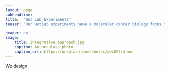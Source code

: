 ```yaml
---
layout: page
subheadline:
title:  "Wet Lab Experiments"
teaser: "Our wetlab experiments have a molecular cancer biology focus."

header: no
image:
    title: integrative_approach.jpg
    caption: An unsplash photo
    caption_url: https://unsplash.com/photos/pwcKF7L4-no
---
```

We design 
